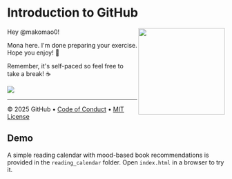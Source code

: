 # Introduction to GitHub

<img src="https://octodex.github.com/images/Professortocat_v2.png" align="right" height="200px" />

Hey @makomao0!

Mona here. I'm done preparing your exercise. Hope you enjoy! 💚

Remember, it's self-paced so feel free to take a break! ☕️

[![](https://img.shields.io/badge/Go%20to%20Exercise-%E2%86%92-1f883d?style=for-the-badge&logo=github&labelColor=197935)](https://github.com/makomao0/skills-introduction-to-github/issues/1)

---

&copy; 2025 GitHub &bull; [Code of Conduct](https://www.contributor-covenant.org/version/2/1/code_of_conduct/code_of_conduct.md) &bull; [MIT License](https://gh.io/mit)


## Demo

A simple reading calendar with mood-based book recommendations is provided in the `reading_calendar` folder. Open `index.html` in a browser to try it.
